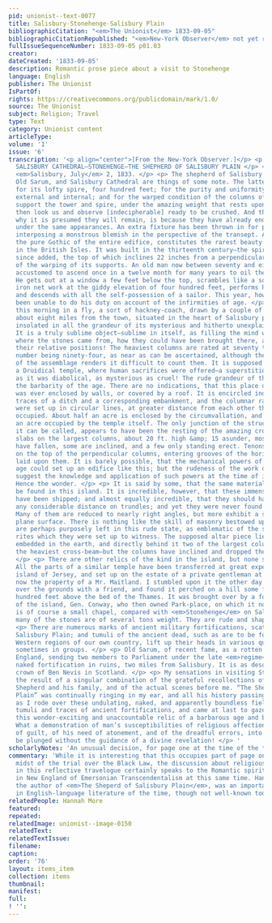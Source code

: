 ```yaml
---
pid: unionist--text-0077
title: Salisbury-Stonehenge-Salisbury Plain
bibliographicCitation: "<em>The Unionist</em> 1833-09-05"
bibliographicCitationRepublished: "<em>New-York Observer</em> not yet researched"
fullIssueSequenceNumber: 1833-09-05 p01.03
creator: 
dateCreated: '1833-09-05'
description: Romantic prose piece about a visit to Stonehenge
language: English
publisher: The Unionist
IsPartOf: 
rights: https://creativecommons.org/publicdomain/mark/1.0/
source: The Unionist
subject: Religion; Travel
type: Text
category: Unionist content
articleType: 
volume: '1'
issue: '6'
transcription: '<p align="center">[From the New-York Observer.]</p> <p align="center">
  SALISBURY CATHEDRAL—STONEHENGE—THE SHEPHERD OF SALISBURY PLAIN </p> <p align="right">
  <em>Salisbury, July</em> 2, 1833. </p> <p> The shepherd of Salisbury Plain, Stonehenge,
  Old Sarum, and Salisbury Cathedral are things of some note. The latter is distinguished
  for its lofty spire, four hundred feet; for the purity and uniformity of its architecture,
  external and internal; and for the warped condition of the columns of masonry, which
  support the tower and spire, under the amazing weight that rests upon them, and
  then look us and observe [indecipherable] ready to be crushed. And the only reason
  why it is presumed they will remain, is because they have already endured for ages
  under the same appearances. An extra fixture has been thrown in for protection,
  interposing a monstrous blemish in the perspective of the transept. Aside from this
  the pure Gothic of the entire edifice, constitutes the rarest beauty of the kind
  in the British Isles. It was built in the thirteenth century—the spire having been
  since added, the top of which inclines 22 inches from a perpendicular line, in consequence
  of the warping of its supports. An old man now between seventy and eighty, has been
  accustomed to ascend once in a twelve month for many years to oil the weather vane.
  He gets out at a window a few feet below the top, scrambles like a squirrel by some
  iron net work at the giddy elevation of four hundred feet, performs his office,
  and descends with all the self-possession of a sailor. This year, however, he has
  been unable to do his duty on account of the infirmities of age. </p> <p> I rode
  this morning in a fly, a sort of hackney-coach, drawn by a couple of mules, to <em>Stonehenge,</em>
  about eight miles from the town, situated in the heart of Salisbury plain, and standing
  insolated in all the grandeur of its mysterious and hitherto unexplained history.
  It is a truly sublime object—sublime in itself, as filling the mind with wonder,
  where the stones came from, how they could have been brought there, and placed in
  their relative positions! The heaviest columns are rated at seventy tons—the whole
  number being ninety-four, as near as can be ascertained, although the present confusion
  of the assemblage renders it difficult to count them. It is supposed to have been
  a Druidical temple, where human sacrifices were offered—a superstition as sublime
  as it was diabolical, as mysterious as cruel! The rude grandeur of the work demonstrates
  the barbarity of the age. There are no indications, that this place of sacrifice
  was ever enclosed by walls, or covered by a roof. It is encircled indeed by the
  traces of a ditch and a corresponding embankment, and the columnar ranges of stones
  were set up in circular lines, at greater distance from each other than the space
  occupied. About half an acre is enclosed by the circumvallation, and a quarter of
  an acre occupied by the temple itself. The only junction of the structure if structure
  it can be called, appears to have been the resting of the amazing cross and horizontal
  slabs on the largest columns, about 20 ft. high &amp; 15 asunder, most of which
  have fallen, some are inclined, and a few only standing erect. Tenons were left
  on the top of the perpendicular columns, entering grooves of the horizontal pieces
  laid upon them. It is barely possible, that the mechanical powers of the present
  age could set up an edifice like this; but the rudeness of the work does not naturally
  suggest the knowledge and application of such powers at the time of its creation.
  Hence the wonder. </p> <p> It is said by some, that the same material is not to
  be found in this island. It is incredible, however, that these immense rocks should
  have been shipped; and almost equally incredible, that they should have been transported
  any considerable distance on trundles; and yet they were never found in this vicinity.
  Many of them are reduced to nearly right angles, but more exhibit a smooth, or properly
  plane surface. There is nothing like the skill of masonry bestowed upon them. They
  are perhaps purposely left in this rude state, as emblematic of the stern and inexorable
  rites which they were set up to witness. The supposed altar piece lies in the centre,
  embedded in the earth, and directly behind it two of the largest columns supported
  the heaviest cross-beam—but the columns have inclined and dropped their burden.
  </p> <p> There are other relics of the kind in the island, but none so stupendous.
  All the parts of a similar temple have been transferred at great expense from the
  island of Jersey, and set up on the estate of a private gentleman at Henley-on-Thames,
  now the property of a Mr. Maitland. I stumbled upon it the other day in rambling
  over the grounds with a friend, and found it perched on a hill some four or five
  hundred feet above the bed of the Thames. It was brought over by a former governor
  of the island, Gen. Conway, who then owned Park-place, on which it now stands. It
  is of course a small chapel, compared with <em>Stonehenge</em> on Salisbury Plain—but
  many of the stones are of several tons weight. They are rude and shapeless. </p>
  <p> There are numerous marks of ancient military fortifications, scattered over
  Salisbury Plain; and tumuli of the ancient dead, such as are to be found in the
  Western regions of our own country, lift up their heads in various quarters, and
  sometimes in groups. </p> <p> Old Sarum, of recent fame, as a rotten borough of
  England, sending two members to Parliament under the late <em>regime</em> , is a
  naked fortification in ruins, two miles from Salisbury. It is as desolate as the
  crown of Ben Nevis in Scotland. </p> <p> My sensations in visiting Stonehenge were
  the result of a singular combination of the grateful recollections of Mrs. More’s
  Shepherd and his family, and of the actual scenes before me. “The Shepherd of Salisbury
  Plain” was continually ringing in my ear, and all his history passing before me,
  as I rode over these undulating, naked, and apparently boundless fields, among the
  tumuli and traces of ancient fortifications, and came at last to gaze upon and admire
  this wonder-exciting and unaccountable relic of a barbarous age and bloody superstition.
  What a demonstration of man’s susceptibilities of religious affections, of a sense
  of guilt, of his need of atonement, and of the dreadful errors, into which he may
  be plunged without the guidance of a divine revelation! </p> '
scholarlyNotes: 'An unusual decision, for page one at the time of the trial. '
commentary: 'While it is interesting that this occupies part of page one, in the very
  midst of the trial over the Black Law, the discussion about religious sensibilities
  in this reflective travelogue certainly speaks to the Romantic spirit, and the emergence
  in New England of Emersonian Transcendentalism at this same time. Hannah More (1745-1833),
  the author of <em>The Sheperd of Salisbury Plain</em>, was an important female voice
  in English-language literature of the time, though not well-known today. '
relatedPeople: Hannah More
featured: 
repeated: 
relatedImage: unionist--image-0150
relatedText: 
relatedTextIssue: 
filename: 
caption: 
order: '76'
layout: items_item
collection: items
thumbnail: 
manifest: 
full: 
! '': 
---
```

